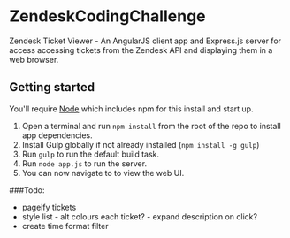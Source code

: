 # ZendeskCodingChallenge
Zendesk Ticket Viewer - An AngularJS client app and Express.js server for access accessing tickets from the Zendesk API and displaying them in a web browser.

## Getting started
You'll require [Node][4] which includes npm for this install and start up.

1.	Open a terminal and run ```npm install``` from the root of the repo to install app dependencies.
2.	Install Gulp globally if not already installed (```npm install -g gulp```)
3.	Run ```gulp``` to run the default build task.
4.	Run ```node app.js``` to run the server.
5.	You can now navigate to [](http://localhost:8080/) to view the web UI.


###Todo:

-	pageify tickets
-	style list
		-	alt colours each ticket?
		-	expand description on click?
-	create time format filter


[1]: https://git-scm.com/book/en/v2/Git-Basics-Getting-a-Git-Repository
[2]: https://nodejs.org/en/
[3]: https://github.com/gulpjs/gulp/blob/master/docs/getting-started.md
[4]: https://nodejs.org/en/download/
